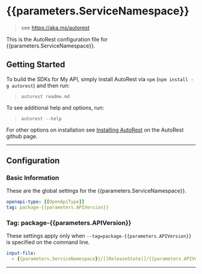 # {{parameters.ServiceNamespace}}

> see https://aka.ms/autorest

This is the AutoRest configuration file for {{parameters.ServiceNamespace}}.

## Getting Started

To build the SDKs for My API, simply install AutoRest via `npm` (`npm install -g autorest`) and then run:

> `autorest readme.md`

To see additional help and options, run:

> `autorest --help`

For other options on installation see [Installing AutoRest](https://aka.ms/autorest/install) on the AutoRest github page.

---

## Configuration

### Basic Information

These are the global settings for the {{parameters.ServiceNamespace}}.

```yaml
openapi-type: [[OpenApiType]]
tag: package-{{parameters.APIVersion}}
```

### Tag: package-{{parameters.APIVersion}}

These settings apply only when `--tag=package-{{parameters.APIVersion}}` is specified on the command line.

```yaml $(tag) == 'package-{{parameters.APIVersion}}'
input-file:
  - {{parameters.ServiceNamespace}}/[[ReleaseState]]/{{parameters.APIVersion}}/{{parameters.ServiceNamespace}}.json
```

---